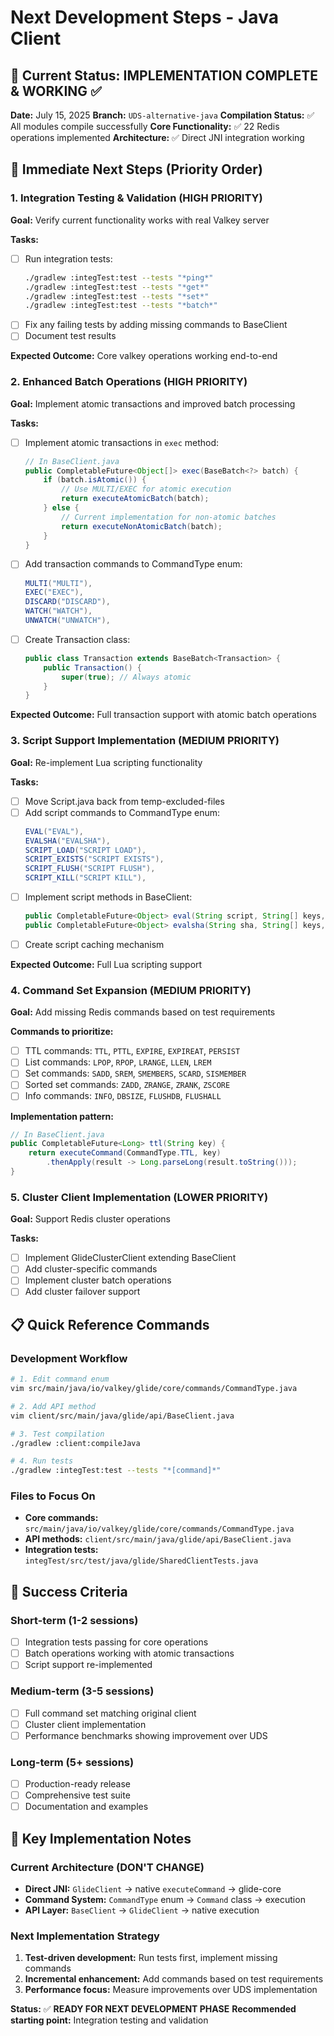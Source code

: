 # Next Development Steps - Java Client

## 🎯 Current Status: IMPLEMENTATION COMPLETE & WORKING ✅

**Date:** July 15, 2025
**Branch:** `UDS-alternative-java`
**Compilation Status:** ✅ All modules compile successfully
**Core Functionality:** ✅ 22 Redis operations implemented
**Architecture:** ✅ Direct JNI integration working

## 🚀 Immediate Next Steps (Priority Order)

### 1. Integration Testing & Validation (HIGH PRIORITY)
**Goal:** Verify current functionality works with real Valkey server

**Tasks:**
- [ ] Run integration tests:
  ```bash
  ./gradlew :integTest:test --tests "*ping*"
  ./gradlew :integTest:test --tests "*get*"
  ./gradlew :integTest:test --tests "*set*"
  ./gradlew :integTest:test --tests "*batch*"
  ```
- [ ] Fix any failing tests by adding missing commands to BaseClient
- [ ] Document test results

**Expected Outcome:** Core valkey operations working end-to-end

### 2. Enhanced Batch Operations (HIGH PRIORITY)
**Goal:** Implement atomic transactions and improved batch processing

**Tasks:**
- [ ] Implement atomic transactions in `exec` method:
  ```java
  // In BaseClient.java
  public CompletableFuture<Object[]> exec(BaseBatch<?> batch) {
      if (batch.isAtomic()) {
          // Use MULTI/EXEC for atomic execution
          return executeAtomicBatch(batch);
      } else {
          // Current implementation for non-atomic batches
          return executeNonAtomicBatch(batch);
      }
  }
  ```
- [ ] Add transaction commands to CommandType enum:
  ```java
  MULTI("MULTI"),
  EXEC("EXEC"),
  DISCARD("DISCARD"),
  WATCH("WATCH"),
  UNWATCH("UNWATCH"),
  ```
- [ ] Create Transaction class:
  ```java
  public class Transaction extends BaseBatch<Transaction> {
      public Transaction() {
          super(true); // Always atomic
      }
  }
  ```

**Expected Outcome:** Full transaction support with atomic batch operations

### 3. Script Support Implementation (MEDIUM PRIORITY)
**Goal:** Re-implement Lua scripting functionality

**Tasks:**
- [ ] Move Script.java back from temp-excluded-files
- [ ] Add script commands to CommandType enum:
  ```java
  EVAL("EVAL"),
  EVALSHA("EVALSHA"),
  SCRIPT_LOAD("SCRIPT LOAD"),
  SCRIPT_EXISTS("SCRIPT EXISTS"),
  SCRIPT_FLUSH("SCRIPT FLUSH"),
  SCRIPT_KILL("SCRIPT KILL"),
  ```
- [ ] Implement script methods in BaseClient:
  ```java
  public CompletableFuture<Object> eval(String script, String[] keys, String[] args)
  public CompletableFuture<Object> evalsha(String sha, String[] keys, String[] args)
  ```
- [ ] Create script caching mechanism

**Expected Outcome:** Full Lua scripting support

### 4. Command Set Expansion (MEDIUM PRIORITY)
**Goal:** Add missing Redis commands based on test requirements

**Commands to prioritize:**
- [ ] TTL commands: `TTL`, `PTTL`, `EXPIRE`, `EXPIREAT`, `PERSIST`
- [ ] List commands: `LPOP`, `RPOP`, `LRANGE`, `LLEN`, `LREM`
- [ ] Set commands: `SADD`, `SREM`, `SMEMBERS`, `SCARD`, `SISMEMBER`
- [ ] Sorted set commands: `ZADD`, `ZRANGE`, `ZRANK`, `ZSCORE`
- [ ] Info commands: `INFO`, `DBSIZE`, `FLUSHDB`, `FLUSHALL`

**Implementation pattern:**
```java
// In BaseClient.java
public CompletableFuture<Long> ttl(String key) {
    return executeCommand(CommandType.TTL, key)
        .thenApply(result -> Long.parseLong(result.toString()));
}
```

### 5. Cluster Client Implementation (LOWER PRIORITY)
**Goal:** Support Redis cluster operations

**Tasks:**
- [ ] Implement GlideClusterClient extending BaseClient
- [ ] Add cluster-specific commands
- [ ] Implement cluster batch operations
- [ ] Add cluster failover support

## 📋 Quick Reference Commands

### Development Workflow
```bash
# 1. Edit command enum
vim src/main/java/io/valkey/glide/core/commands/CommandType.java

# 2. Add API method
vim client/src/main/java/glide/api/BaseClient.java

# 3. Test compilation
./gradlew :client:compileJava

# 4. Run tests
./gradlew :integTest:test --tests "*[command]*"
```

### Files to Focus On
- **Core commands:** `src/main/java/io/valkey/glide/core/commands/CommandType.java`
- **API methods:** `client/src/main/java/glide/api/BaseClient.java`
- **Integration tests:** `integTest/src/test/java/glide/SharedClientTests.java`

## 🎯 Success Criteria

### Short-term (1-2 sessions)
- [ ] Integration tests passing for core operations
- [ ] Batch operations working with atomic transactions
- [ ] Script support re-implemented

### Medium-term (3-5 sessions)
- [ ] Full command set matching original client
- [ ] Cluster client implementation
- [ ] Performance benchmarks showing improvement over UDS

### Long-term (5+ sessions)
- [ ] Production-ready release
- [ ] Comprehensive test suite
- [ ] Documentation and examples

## 🧠 Key Implementation Notes

### Current Architecture (DON'T CHANGE)
- **Direct JNI:** `GlideClient` → native `executeCommand` → glide-core
- **Command System:** `CommandType` enum → `Command` class → execution
- **API Layer:** `BaseClient` → `GlideClient` → native execution

### Next Implementation Strategy
1. **Test-driven development:** Run tests first, implement missing commands
2. **Incremental enhancement:** Add commands based on test requirements
3. **Performance focus:** Measure improvements over UDS implementation

**Status:** ✅ **READY FOR NEXT DEVELOPMENT PHASE**
**Recommended starting point:** Integration testing and validation
